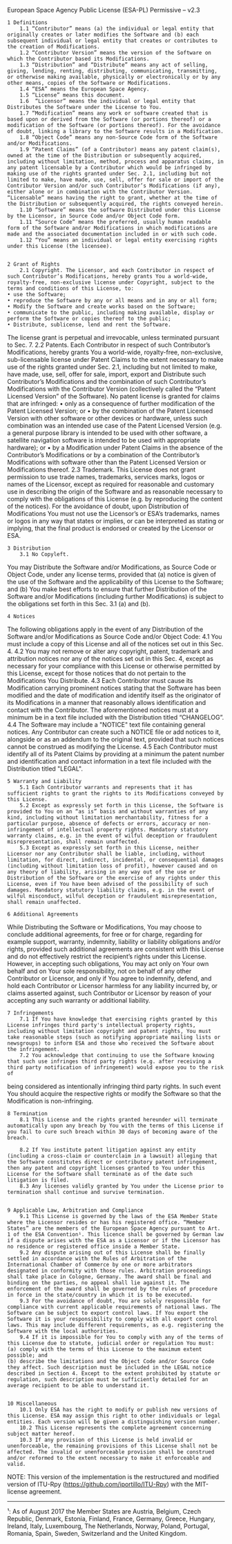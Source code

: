 European Space Agency Public License (ESA-PL) Permissive – v2.3


    1 Definitions
        1.1 “Contributor” means (a) the individual or legal entity that originally creates or later modifies the Software and (b) each subsequent individual or legal entity that creates or contributes to the creation of Modifications.
        1.2 “Contributor Version” means the version of the Software on which the Contributor based its Modifications.
        1.3 “Distribution” and “Distribute” means any act of selling, giving, lending, renting, distributing, communicating, transmitting, or otherwise making available, physically or electronically or by any other means, copies of the Software or Modifications.
        1.4 “ESA” means the European Space Agency.
        1.5 “License” means this document.
        1.6  “Licensor” means the individual or legal entity that Distributes the Software under the License to You.
        1.7 “Modification” means any work or software created that is based upon or derived from the Software (or portions thereof) or a modification of the Software (or portions thereof). For the avoidance of doubt, linking a library to the Software results in a Modification.
        1.8 “Object Code” means any non-Source Code form of the Software and/or Modifications.
        1.9 “Patent Claims” (of a Contributor) means any patent claim(s), owned at the time of the Distribution or subsequently acquired, including without limitation, method, process and apparatus claims, in any patent licensable by a Contributor which would be infringed by making use of the rights granted under Sec. 2.1, including but not limited to make, have made, use, sell, offer for sale or import of the Contributor Version and/or such Contributor’s Modifications (if any), either alone or in combination with the Contributor Version. “Licensable” means having the right to grant, whether at the time of the Distribution or subsequently acquired, the rights conveyed herein. 
        1.10 “Software” means the software Distributed under this License by the Licensor, in Source Code and/or Object Code form.
        1.11 “Source Code” means the preferred, usually human readable form of the Software and/or Modifications in which modifications are made and the associated documentation included in or with such code.
        1.12 “You” means an individual or legal entity exercising rights under this License (the licensee). 


    2 Grant of Rights
        2.1 Copyright. The Licensor, and each Contributor in respect of such Contributor’s Modifications, hereby grants You a world-wide, royalty-free, non-exclusive license under Copyright, subject to the terms and conditions of this License, to:
    • use the Software;
    • reproduce the Software by any or all means and in any or all form;
    • Modify the Software and create works based on the Software;
    • communicate to the public, including making available, display or perform the Software or copies thereof to the public;
    • Distribute, sublicense, lend and rent the Software.
The license grant is perpetual and irrevocable, unless terminated pursuant to Sec. 7.
        2.2 Patents. Each Contributor in respect of such Contributor’s Modifications, hereby grants You a world-wide, royalty-free, non-exclusive, sub-licensable license under Patent Claims to the extent necessary to make use of the rights granted under Sec. 2.1, including but not limited to make, have made, use, sell, offer for sale, import, export and Distribute such Contributor’s Modifications and the combination of such Contributor’s Modifications with the Contributor Version (collectively called the “Patent Licensed Version” of the Software).
No patent license is granted for claims that are infringed:
    • only as a consequence of further modification of the Patent Licensed Version; or
    • by the combination of the Patent Licensed Version with other software or other devices or hardware, unless such combination was an intended use case of the Patent Licensed Version (e.g. a general purpose library is intended to be used with other software, a satellite navigation software is intended to be used with appropriate hardware); or
    • by a Modification under Patent Claims in the absence of the Contributor’s Modifications or by a combination of the Contributor’s Modifications with software other than the Patent Licensed Version or Modifications thereof.
        2.3 Trademark. This License does not grant permission to use trade names, trademarks, services marks, logos or names of the Licensor, except as required for reasonable and customary use in describing the origin of the Software and as reasonable necessary to comply with the obligations of this License (e.g. by reproducing the content of the notices). For the avoidance of doubt, upon Distribution of Modifications You must not use the Licensor’s or ESA’s trademarks, names or logos in any way that states or implies, or can be interpreted as stating or implying, that the final product is endorsed or created by the Licensor or ESA.


    3 Distribution
        3.1 No Copyleft.
You may Distribute the Software and/or Modifications, as Source Code or Object Code, under any license terms, provided that 
        (a) notice is given of the use of the Software and the applicability of this License to the Software; and
        (b) You make best efforts to ensure that further Distribution of the Software and/or Modifications (including further Modifications) is subject to the obligations set forth in this Sec. 3.1 (a) and (b).


    4 Notices
The following obligations apply in the event of any Distribution of the Software and/or Modifications as Source Code and/or Object Code:
        4.1 You must include a copy of this License and all of the notices set out in this Sec. 4.
        4.2 You may not remove or alter any copyright, patent, trademark and attribution notices nor any of the notices set out in this Sec. 4, except as necessary for your compliance with this License or otherwise permitted by this License, except for those notices that do not pertain to the Modifications You Distribute.
        4.3 Each Contributor must cause its Modification carrying prominent notices stating that the Software has been modified and the date of modification and identify itself as the originator of its Modifications in a manner that reasonably allows identification and contact with the Contributor. The aforementioned notices must at a minimum be in a text file included with the Distribution titled “CHANGELOG”.
        4.4 The Software may include a "NOTICE" text file containing general notices. Any Contributor can create such a NOTICE file or add notices to it, alongside or as an addendum to the original text, provided that such notices cannot be construed as modifying the License. 
        4.5 Each Contributor must identify all of its Patent Claims by providing at a minimum the patent number and identification and contact information in a text file included with the Distribution titled "LEGAL".

    5 Warranty and Liability 
        5.1 Each Contributor warrants and represents that it has sufficient rights to grant the rights to its Modifications conveyed by this License.
        5.2 Except as expressly set forth in this License, the Software is provided to You on an “as is” basis and without warranties of any kind, including without limitation merchantability, fitness for a particular purpose, absence of defects or errors, accuracy or non-infringement of intellectual property rights. Mandatory statutory warranty claims, e.g. in the event of wilful deception or fraudulent misrepresentation, shall remain unaffected. 
        5.3 Except as expressly set forth in this License, neither Licensor nor any Contributor shall be liable, including, without limitation, for direct, indirect, incidental, or consequential damages (including without limitation loss of profit), however caused and on any theory of liability, arising in any way out of the use or Distribution of the Software or the exercise of any rights under this License, even if You have been advised of the possibility of such damages. Mandatory statutory liability claims, e.g. in the event of wilful misconduct, wilful deception or fraudulent misrepresentation, shall remain unaffected.
 
    6 Additional Agreements
While Distributing the Software or Modifications, You may choose to conclude additional agreements, for free or for charge, regarding for example support, warranty, indemnity, liability or liability obligations and/or rights, provided such additional agreements are consistent with this License and do not effectively restrict the recipient’s rights under this License. However, in accepting such obligations, You may act only on Your own behalf and on Your sole responsibility, not on behalf of any other Contributor or Licensor, and only if You agree to indemnify, defend, and hold each Contributor or Licensor harmless for any liability incurred by, or claims asserted against, such Contributor or Licensor by reason of your accepting any such warranty or additional liability.

    7 Infringements
        7.1 If You have knowledge that exercising rights granted by this License infringes third party's intellectual property rights, including without limitation copyright and patent rights, You must take reasonable steps (such as notifying appropriate mailing lists or newsgroups) to inform ESA and those who received the Software about the infringement.
        7.2 You acknowledge that continuing to use the Software knowing that such use infringes third party rights (e.g. after receiving a third party notification of infringement) would expose you to the risk of
being considered as intentionally infringing third party rights. In such event You should acquire the respective rights or modify the Software so that the Modification is non-infringing.


    8 Termination
        8.1 This License and the rights granted hereunder will terminate automatically upon any breach by You with the terms of this License if you fail to cure such breach within 30 days of becoming aware of the breach.
 
        8.2 If You institute patent litigation against any entity (including a cross-claim or counterclaim in a lawsuit) alleging that the Software constitutes direct or contributory patent infringement, then any patent and copyright licenses granted to You under this License for the Software shall terminate as of the date such litigation is filed.
        8.3 Any licenses validly granted by You under the License prior to termination shall continue and survive termination.


    9 Applicable Law, Arbitration and Compliance
        9.1 This License is governed by the laws of the ESA Member State where the Licensor resides or has his registered office. “Member States” are the members of the European Space Agency pursuant to Art. 1 of the ESA Convention¹. This licence shall be governed by German law if a dispute arises with the ESA as a Licensor or if the Licensor has no residence or registered office inside a Member State.
        9.2 Any dispute arising out of this License shall be finally settled in accordance with the Rules of Arbitration of the International Chamber of Commerce by one or more arbitrators designated in conformity with those rules. Arbitration proceedings shall take place in Cologne, Germany. The award shall be final and binding on the parties, no appeal shall lie against it. The enforcement of the award shall be governed by the rules of procedure in force in the state/country in which it is to be executed.
        9.3 For the avoidance of doubt, You are solely responsible for compliance with current applicable requirements of national laws. The Software can be subject to export control laws. If You export the Software it is your responsibility to comply with all export control laws. This may include different requirements, as e.g. registering the Software with the local authorities.
        9.4 If it is impossible for You to comply with any of the terms of this License due to statute, judicial order or regulation You must: 
    (a) comply with the terms of this License to the maximum extent possible; and
    (b) describe the limitations and the Object Code and/or Source Code they affect. Such description must be included in the LEGAL notice described in Section 4. Except to the extent prohibited by statute or regulation, such description must be sufficiently detailed for an average recipient to be able to understand it.


    10 Miscellaneous
        10.1 Only ESA has the right to modify or publish new versions of this License. ESA may assign this right to other individuals or legal entities. Each version will be given a distinguishing version number.
        10.2 This License represents the complete agreement concerning subject matter hereof.
        10.3 If any provision of this License is held invalid or unenforceable, the remaining provisions of this License shall not be affected. The invalid or unenforceable provision shall be construed and/or reformed to the extent necessary to make it enforceable and valid.


NOTE: This version of the implementation is the restructured and modified version of 
      ITU-Rpy (https://github.com/iportillo/ITU-Rpy) with the MIT-license agreement.

______________________________

¹: As of August 2017 the Member States are Austria, Belgium, Czech Republic, Denmark, Estonia, Finland, France, Germany, Greece, Hungary, Ireland, Italy, Luxembourg, The Netherlands, Norway, Poland, Portugal, Romania, Spain, Sweden, Switzerland and the United Kingdom.